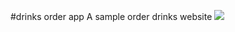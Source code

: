 #drinks order app
	A sample order drinks website
![ ](https://david-dm.org/es-cat/Drinks-Order-by-React-and-node.svg)